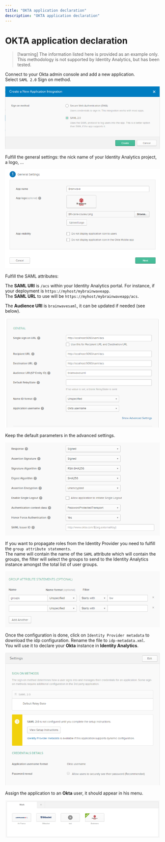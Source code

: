 ```yaml
---
title: "OKTA application declaration"
description: "OKTA application declaration"
---
```


# OKTA application declaration

> [!warning] The information listed here is provided as an example only. This methodology is not supported by Identity Analytics, but has been tested.

Connect to your Okta admin console and add a new application.  
Select `SAML 2.0` Sign on method.  

![okta1](./images/okta1.png "okta1")

Fulfill the general settings: the nick name of your Identity Analytics project, a logo, ...  

![okta2](./images/okta2.png "okta2")

Fulfill the SAML attributes:  

The **SAML URI** is `/acs` within your Identity Analytics portal. For instance, if your deployment is `https://myhost/mybrainwaveapp`.  
The **SAML URL** to use will be `https://myhost/mybrainwaveapp/acs`.  

The **Audience URI** is `brainwavesaml`, it can be updated if needed (see below).  

![okta3](./images/okta3.png "okta3")

Keep the default parameters in the advanced settings.  

![okta4](./images/okta4.png "okta4")

If you want to propagate roles from the Identity Provider you need to fulfill the `group attribute statements`.  
The name will contain the name of the `SAML` attribute which will contain the groups, the filter will select the groups to send to the Identity Analytics instance amongst the total list of user groups.  

![okta5](./images/okta5.png "okta5")

Once the configuration is done, click on `Identity Provider metadata` to download the idp configuration. Rename the file to `idp-metadata.xml`.  
You will use it to declare your **Okta** instance in **Identity Analytics**.  

![okta6](./images/okta6.png "okta6")

Assign the application to an **Okta** user, it should appear in his menu.  

![okta7](./images/okta7.png "okta7")
